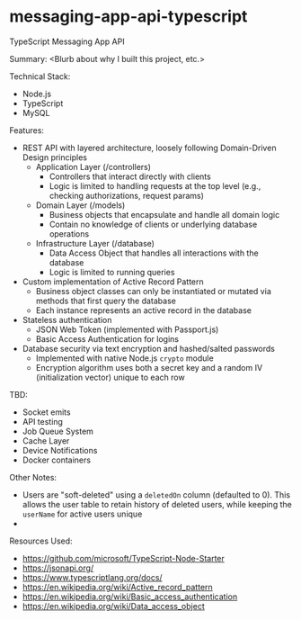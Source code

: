 # messaging-app-api-typescript
TypeScript Messaging App API

Summary:
  <Blurb about why I built this project, etc.>

Technical Stack:
  - Node.js
  - TypeScript
  - MySQL

Features:
  - REST API with layered architecture, loosely following Domain-Driven Design principles
    - Application Layer (/controllers)
      - Controllers that interact directly with clients
      - Logic is limited to handling requests at the top level (e.g., checking authorizations, request params)
    - Domain Layer (/models)
      - Business objects that encapsulate and handle all domain logic
      - Contain no knowledge of clients or underlying database operations
    - Infrastructure Layer (/database)
      - Data Access Object that handles all interactions with the database
      - Logic is limited to running queries
  - Custom implementation of Active Record Pattern
    - Business object classes can only be instantiated or mutated via methods that first query the database
    - Each instance represents an active record in the database
  - Stateless authentication
    - JSON Web Token (implemented with Passport.js)
    - Basic Access Authentication for logins
  - Database security via text encryption and hashed/salted passwords
    - Implemented with native Node.js `crypto` module
    - Encryption algorithm uses both a secret key and a random IV (initialization vector) unique to each row

TBD:
  - Socket emits
  - API testing
  - Job Queue System
  - Cache Layer
  - Device Notifications
  - Docker containers

Other Notes:
  - Users are "soft-deleted" using a `deletedOn` column (defaulted to 0). This allows the user table to retain history of deleted users, while keeping the `userName` for active users unique
  - <why I didnt use an ORM>

Resources Used:
  - https://github.com/microsoft/TypeScript-Node-Starter
  - https://jsonapi.org/
  - https://www.typescriptlang.org/docs/
  - https://en.wikipedia.org/wiki/Active_record_pattern
  - https://en.wikipedia.org/wiki/Basic_access_authentication
  - https://en.wikipedia.org/wiki/Data_access_object
